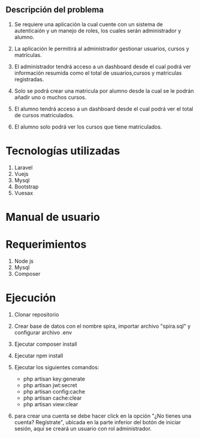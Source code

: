 
## Descripción del problema

1. Se requiere una aplicación la cual cuente con un sistema de autenticaión y un manejo de roles, los cuales serán
administrador y alumno.

2. La aplicación le permitirá al administrador gestionar usuarios, cursos y matrículas.

3. El administrador tendrá acceso a un dashboard desde el cual podrá ver información resumida como el total de usuarios,cursos y matriculas registradas.

4. Solo se podrá crear una matricula por alumno desde la cual se le podrán añadir uno o muchos cursos.

5. El alumno tendrá acceso a un dashboard desde el cual podrá ver el total de cursos matriculados.

6. El alumno solo podrá ver los cursos que tiene matriculados.


# Tecnologías utilizadas
1. Laravel
2. Vuejs
3. Mysql
4. Bootstrap
5. Vuesax

# Manual de usuario

# Requerimientos
1. Node js
2. Mysql
3. Composer

# Ejecución
1. Clonar repositorio
2. Crear base de datos con el nombre spira, importar archivo "spira.sql" y configurar archivo .env
3. Ejecutar composer install
4. Ejecutar npm install
5. Ejecutar los siguientes comandos:
    - php artisan key:generate
    - php artisan jwt:secret
    - php artisan config:cache
    - php artisan cache:clear
    - php artisan view:clear  

6. para crear una cuenta se debe hacer click en la opción "¿No tienes una cuenta? Regístrate",
ubicada en la parte inferior del botón de iniciar sesión, aquí se creará un usuario con rol administrador.

